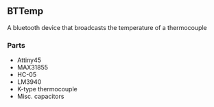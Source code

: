 ## BTTemp

A bluetooth device that broadcasts the temperature of a thermocouple

### Parts

- Attiny45
- MAX31855
- HC-05
- LM3940
- K-type thermocouple
- Misc. capacitors
